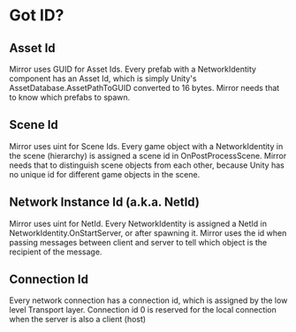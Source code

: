 # Got ID?

## Asset Id

Mirror uses GUID for Asset Ids. Every prefab with a NetworkIdentity component has an Asset Id, which is simply Unity's AssetDatabase.AssetPathToGUID converted to 16 bytes. Mirror needs that to know which prefabs to spawn.

## Scene Id

Mirror uses uint for Scene Ids. Every game object with a NetworkIdentity in the scene (hierarchy) is assigned a scene id in OnPostProcessScene. Mirror needs that to distinguish scene objects from each other, because Unity has no unique id for different game objects in the scene.

## Network Instance Id (a.k.a. NetId)

Mirror uses uint for NetId. Every NetworkIdentity is assigned a NetId in NetworkIdentity.OnStartServer, or after spawning it. Mirror uses the id when passing messages between client and server to tell which object is the recipient of the message.

## Connection Id

Every network connection has a connection id, which is assigned by the low level Transport layer. Connection id 0 is reserved for the local connection when the server is also a client (host)
